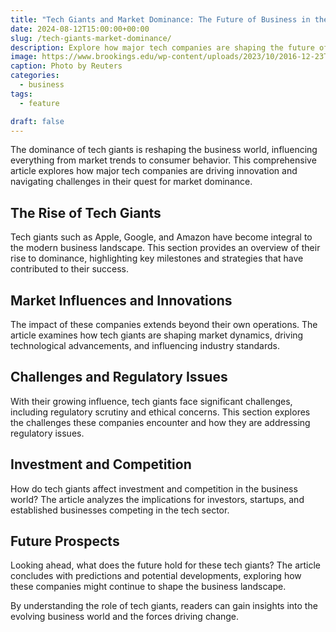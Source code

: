 ```yaml
---
title: "Tech Giants and Market Dominance: The Future of Business in the Age of Big Tech"
date: 2024-08-12T15:00:00+00:00
slug: /tech-giants-market-dominance/
description: Explore how major tech companies are shaping the future of business and the challenges they face in maintaining market dominance.
image: https://www.brookings.edu/wp-content/uploads/2023/10/2016-12-23T000000Z_2008150993_RC139B1C8C50_RTRMADP_3_AMAZON-COM-SHIPPING.jpg?resize=2000,1306
caption: Photo by Reuters
categories:
  - business
tags:
  - feature

draft: false
---
```


The dominance of tech giants is reshaping the business world, influencing everything from market trends to consumer behavior. This comprehensive article explores how major tech companies are driving innovation and navigating challenges in their quest for market dominance.

## The Rise of Tech Giants

Tech giants such as Apple, Google, and Amazon have become integral to the modern business landscape. This section provides an overview of their rise to dominance, highlighting key milestones and strategies that have contributed to their success.

## Market Influences and Innovations

The impact of these companies extends beyond their own operations. The article examines how tech giants are shaping market dynamics, driving technological advancements, and influencing industry standards.

## Challenges and Regulatory Issues

With their growing influence, tech giants face significant challenges, including regulatory scrutiny and ethical concerns. This section explores the challenges these companies encounter and how they are addressing regulatory issues.

## Investment and Competition

How do tech giants affect investment and competition in the business world? The article analyzes the implications for investors, startups, and established businesses competing in the tech sector.

## Future Prospects

Looking ahead, what does the future hold for these tech giants? The article concludes with predictions and potential developments, exploring how these companies might continue to shape the business landscape.

By understanding the role of tech giants, readers can gain insights into the evolving business world and the forces driving change.
